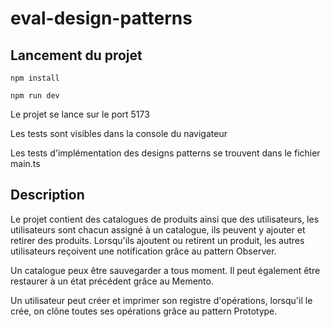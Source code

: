 # eval-design-patterns

## Lancement du projet

```
npm install
```

```
npm run dev
```

Le projet se lance sur le port 5173

Les tests sont visibles dans la console du navigateur

Les tests d'implémentation des designs patterns se trouvent dans le fichier main.ts


## Description

Le projet contient des catalogues de produits ainsi que des utilisateurs, les utilisateurs sont chacun assigné à un catalogue, ils peuvent y ajouter et retirer des produits. Lorsqu'ils ajoutent ou retirent un produit, les autres utilisateurs reçoivent une notification grâce au pattern Observer.

Un catalogue peux être sauvegarder a tous moment. Il peut également être restaurer à un état précédent grâce au Memento.

Un utilisateur peut créer et imprimer son registre d'opérations, lorsqu'il le crée, on clône toutes ses opérations grâce au pattern Prototype.
